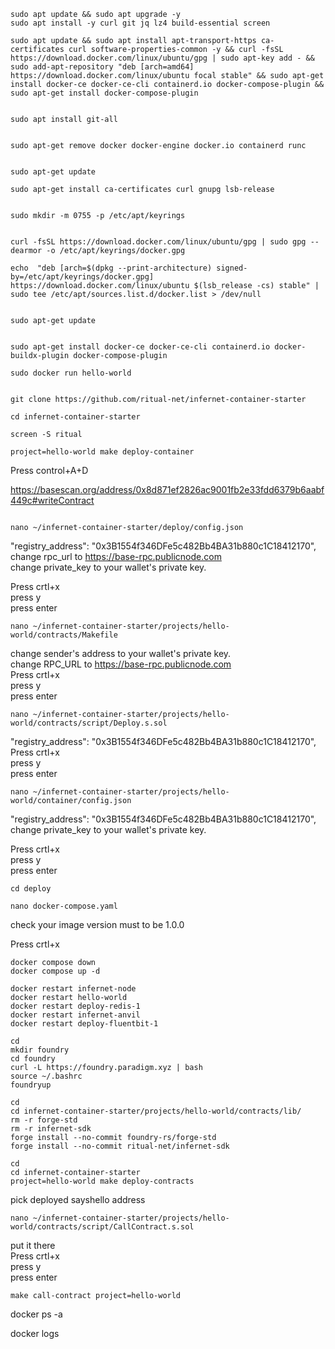 ``` 
sudo apt update && sudo apt upgrade -y
sudo apt install -y curl git jq lz4 build-essential screen

sudo apt update && sudo apt install apt-transport-https ca-certificates curl software-properties-common -y && curl -fsSL https://download.docker.com/linux/ubuntu/gpg | sudo apt-key add - && sudo add-apt-repository "deb [arch=amd64] https://download.docker.com/linux/ubuntu focal stable" && sudo apt-get install docker-ce docker-ce-cli containerd.io docker-compose-plugin && sudo apt-get install docker-compose-plugin 
 
 
sudo apt install git-all 
 
 
sudo apt-get remove docker docker-engine docker.io containerd runc 
 
 
sudo apt-get update 
 
sudo apt-get install ca-certificates curl gnupg lsb-release 
 
 
sudo mkdir -m 0755 -p /etc/apt/keyrings 
 
 
curl -fsSL https://download.docker.com/linux/ubuntu/gpg | sudo gpg --dearmor -o /etc/apt/keyrings/docker.gpg 
 
echo  "deb [arch=$(dpkg --print-architecture) signed-by=/etc/apt/keyrings/docker.gpg] https://download.docker.com/linux/ubuntu $(lsb_release -cs) stable" | sudo tee /etc/apt/sources.list.d/docker.list > /dev/null 
 
 
sudo apt-get update 
 
 
sudo apt-get install docker-ce docker-ce-cli containerd.io docker-buildx-plugin docker-compose-plugin 
 
sudo docker run hello-world 
```


```

git clone https://github.com/ritual-net/infernet-container-starter

cd infernet-container-starter

```


```
screen -S ritual

project=hello-world make deploy-container

````

Press control+A+D  


https://basescan.org/address/0x8d871ef2826ac9001fb2e33fdd6379b6aabf449c#writeContract  


````

nano ~/infernet-container-starter/deploy/config.json

````
"registry_address": "0x3B1554f346DFe5c482Bb4BA31b880c1C18412170",  
change rpc_url to https://base-rpc.publicnode.com  
change private_key to your wallet's private key.  

Press crtl+x  
press y  
press enter  


```
nano ~/infernet-container-starter/projects/hello-world/contracts/Makefile
```
change sender's address to your wallet's private key.  
change RPC_URL to https://base-rpc.publicnode.com  
Press crtl+x  
press y  
press enter  

```
nano ~/infernet-container-starter/projects/hello-world/contracts/script/Deploy.s.sol
```
"registry_address": "0x3B1554f346DFe5c482Bb4BA31b880c1C18412170",  
Press crtl+x  
press y  
press enter  

```
nano ~/infernet-container-starter/projects/hello-world/container/config.json
```

"registry_address": "0x3B1554f346DFe5c482Bb4BA31b880c1C18412170",  
change private_key to your wallet's private key.  

Press crtl+x  
press y  
press enter  

```
cd deploy 

nano docker-compose.yaml

```

check your image version must to be 1.0.0  

Press crtl+x  

```
docker compose down
docker compose up -d
```

```
docker restart infernet-node
docker restart hello-world
docker restart deploy-redis-1
docker restart infernet-anvil
docker restart deploy-fluentbit-1

```

```
cd
mkdir foundry
cd foundry
curl -L https://foundry.paradigm.xyz | bash
source ~/.bashrc
foundryup

```
```
cd
cd infernet-container-starter/projects/hello-world/contracts/lib/
rm -r forge-std
rm -r infernet-sdk
forge install --no-commit foundry-rs/forge-std
forge install --no-commit ritual-net/infernet-sdk
```

```
cd
cd infernet-container-starter
project=hello-world make deploy-contracts

```


pick deployed sayshello address
```
nano ~/infernet-container-starter/projects/hello-world/contracts/script/CallContract.s.sol
```
put it there  
Press crtl+x  
press y  
press enter  

```
make call-contract project=hello-world
```


docker ps -a

docker logs <CONTAINER ID>

